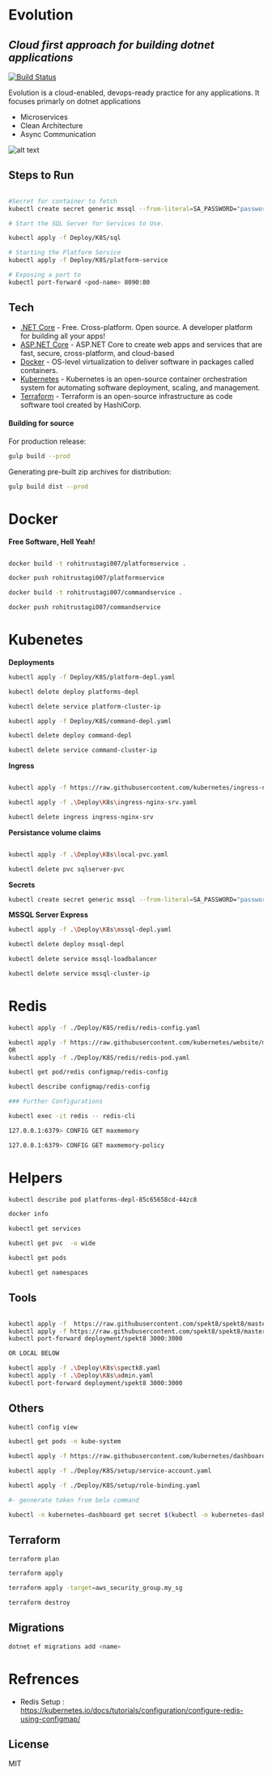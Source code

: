 # Evolution
## _Cloud first approach for building dotnet applications_

[![Build Status](https://travis-ci.org/joemccann/dillinger.svg?branch=master)](https://travis-ci.org/joemccann/dillinger)

Evolution is a cloud-enabled, devops-ready practice for any applications.
It focuses primarly on dotnet applications

- Microservices
- Clean Architecture
- Async Communication


![alt text](https://github.com/iamsourabh-in/Evolution/blob/reorganize/docs/frontpage.png)

## Steps to Run
```sh

#Secret for container to fetch
kubectl create secret generic mssql --from-literal=SA_PASSWORD="password@1"

# Start the SQL Server for Services to Use.

kubectl apply -f Deploy/K8S/sql

# Starting the Platform Service
kubectl apply -f Deploy/K8S/platform-service

# Exposing a port to 
kubectl port-forward <pod-name> 8090:80


```
## Tech



- [.NET Core](https://dotnet.microsoft.com/) - Free. Cross-platform. Open source.
A developer platform for building all your apps!
- [ASP.NET Core](https://docs.microsoft.com/en-us/aspnet/core/?view=aspnetcore-6.0) - ASP.NET Core to create web apps and services that are fast, secure, cross-platform, and cloud-based
- [Docker](https://www.docker.com/) - OS-level virtualization to deliver software in packages called containers.
- [Kubernetes](https://kubernetes.io/) - Kubernetes is an open-source container orchestration system for automating software deployment, scaling, and management. 
- [Terraform](https://www.terraform.io/) - Terraform is an open-source infrastructure as code software tool created by HashiCorp.




#### Building for source

For production release:

```sh
gulp build --prod
```

Generating pre-built zip archives for distribution:

```sh
gulp build dist --prod
```

# Docker

**Free Software, Hell Yeah!**



```sh

docker build -t rohitrustagi007/platformservice .

docker push rohitrustagi007/platformservice

docker build -t rohitrustagi007/commandservice .

docker push rohitrustagi007/commandservice

```
# Kubenetes


**Deployments**

```sh
kubectl apply -f Deploy/K8S/platform-depl.yaml

kubectl delete deploy platforms-depl 

kubectl delete service platform-cluster-ip

kubectl apply -f Deploy/K8S/command-depl.yaml

kubectl delete deploy command-depl 

kubectl delete service command-cluster-ip

```

**Ingress**

```sh

kubectl apply -f https://raw.githubusercontent.com/kubernetes/ingress-nginx/controller-v1.1.2/deploy/static/provider/cloud/deploy.yaml

kubectl apply -f .\Deploy\K8s\ingress-nginx-srv.yaml

kubectl delete ingress ingress-nginx-srv 

```

**Persistance volume claims**
```sh

kubectl apply -f .\Deploy\K8s\local-pvc.yaml

kubectl delete pvc sqlserver-pvc

```

**Secrets**
```sh
kubectl create secret generic mssql --from-literal=SA_PASSWORD="password@1"
```


**MSSQL Server Express** 
```sh
kubectl apply -f .\Deploy\K8s\mssql-depl.yaml

kubectl delete deploy mssql-depl

kubectl delete service mssql-loadbalancer

kubectl delete service mssql-cluster-ip

```


# Redis
```sh
kubectl apply -f ./Deploy/K8S/redis/redis-config.yaml

kubectl apply -f https://raw.githubusercontent.com/kubernetes/website/main/content/en/examples/pods/config/redis-pod.yaml
OR
kubectl apply -f ./Deploy/K8S/redis/redis-pod.yaml

kubectl get pod/redis configmap/redis-config 

kubectl describe configmap/redis-config

### Further Configurations

kubectl exec -it redis -- redis-cli

127.0.0.1:6379> CONFIG GET maxmemory

127.0.0.1:6379> CONFIG GET maxmemory-policy

```

# Helpers

```sh
kubectl describe pod platforms-depl-85c65658cd-44zc8  

docker info

kubectl get services

kubectl get pvc  -o wide

kubectl get pods

kubectl get namespaces
```

## Tools
```sh

kubectl apply -f  https://raw.githubusercontent.com/spekt8/spekt8/master/spekt8-deployment.yaml
kubectl apply -f https://raw.githubusercontent.com/spekt8/spekt8/master/fabric8-rbac.yaml
kubectl port-forward deployment/spekt8 3000:3000

OR LOCAL BELOW

kubectl apply -f .\Deploy\K8s\spectk8.yaml
kubectl apply -f .\Deploy\K8s\admin.yaml 
kubectl port-forward deployment/spekt8 3000:3000
```

## Others
```sh
kubectl config view

kubectl get pods -n kube-system

kubectl apply -f https://raw.githubusercontent.com/kubernetes/dashboard/v2.2.0/aio/deploy/recommended.yaml

kubectl apply -f ./Deploy/K8S/setup/service-account.yaml

kubectl apply -f ./Deploy/K8S/setup/role-binding.yaml   

#- gennerate token from belo command

kubectl -n kubernetes-dashboard get secret $(kubectl -n kubernetes-dashboard get sa/sourabhr -o jsonpath="{.secrets[0].name}") -o go-template="{{.data.token | base64decode}}"
```
## Terraform
```sh
terraform plan

terraform apply

terraform apply -target=aws_security_group.my_sg

terraform destroy
```

## Migrations
```sh
dotnet ef migrations add <name>
```

# Refrences

- Redis Setup : https://kubernetes.io/docs/tutorials/configuration/configure-redis-using-configmap/


## License

MIT
